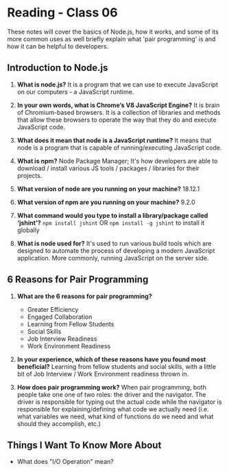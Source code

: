 # Reading - Class 06

These notes will cover the basics of Node.js, how it works, and some of its more common uses as well briefly explain what 'pair programming' is and how it can be helpful to developers.

## Introduction to Node.js

1. **What is node.js?** It is a program that we can use to execute JavaScript on our computers - a JavaScript runtime.

2. **In your own words, what is Chrome’s V8 JavaScript Engine?** It is brain of Chromium-based browsers. It is a collection of libraries and methods that allow these browsers to operate the way that they do and execute JavaScript code. 

3. **What does it mean that node is a JavaScript runtime?** It means that node is a program that is capable of running/executing JavaScript code.

4. **What is npm?** Node Package Manager; It's how developers are able to download / install various JS tools / packages / libraries for their projects.

5. **What version of node are you running on your machine?** 18.12.1

6. **What version of npm are you running on your machine?** 9.2.0

7. **What command would you type to install a library/package called ‘jshint’?** `npm install jshint` OR `npm install -g jshint` to install it globally

8. **What is node used for?** It's used to run various build tools which are designed to automate the process of developing a modern JavaScript application. More commonly, running JavaScript on the server side.

## 6 Reasons for Pair Programming

1. **What are the 6 reasons for pair programming?**
	- Greater Efficiency
	- Engaged Collaboration
	- Learning from Fellow Students
	- Social Skills
	- Job Interview Readiness
	- Work Environment Readiness

2. **In your experience, which of these reasons have you found most beneficial?** Learning from fellow students and social skills, with a little bit of Job Interview / Work Environment readiness thrown in.

3. **How does pair programming work?** When pair programming, both people take one one of two roles: the driver and the navigator. The driver is responsible for typing out the actual code while the navigator is responsible for explaining/defining what code we actually need (i.e. what variables we need, what kind of functions do we need and what should they accomplish, etc.)

## Things I Want To Know More About

- What does "I/O Operation" mean?
